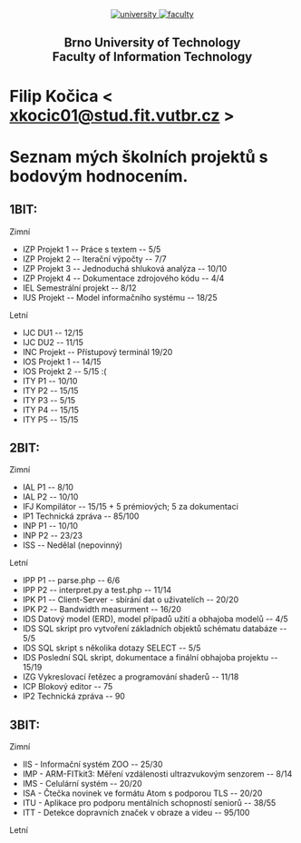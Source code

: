 <div align="center">
	<a href="https://www.vutbr.cz/en/">
		<img src="https://img.shields.io/badge/university-Brno%20University%20of%20Technology-e4002b.svg" alt="university">
	</a>
	<a href="http://www.fit.vutbr.cz/.en">
		<img src="https://img.shields.io/badge/faculty-Faculty%20of%20Information%20Technology-00a9e0.svg" alt="faculty">
	</a>
</div>

<h2 align="center">
	Brno University of Technology<br>Faculty of Information Technology
</h2>

# Filip Kočica < xkocic01@stud.fit.vutbr.cz >


Seznam mých školních projektů s bodovým hodnocením.
=====================================================================

1BIT:
-----

Zimní

 + IZP Projekt 1 -- Práce s textem -- 5/5
 + IZP Projekt 2 -- Iterační výpočty -- 7/7
 + IZP Projekt 3 -- Jednoduchá shluková analýza -- 10/10
 + IZP Projekt 4 -- Dokumentace zdrojového kódu -- 4/4
 + IEL Semestrální projekt -- 8/12
 + IUS Projekt -- Model informačního systému -- 18/25

Letní

 + IJC DU1 -- 12/15
 + IJC DU2 -- 11/15
 + INC Projekt -- Přístupový terminál 19/20
 + IOS Projekt 1 -- 14/15
 + IOS Projekt 2 -- 5/15 :(
 + ITY P1 -- 10/10
 + ITY P2 -- 15/15
 + ITY P3 -- 5/15
 + ITY P4 -- 15/15
 + ITY P5 -- 15/15
 
2BIT:
-----

Zimní

 + IAL P1 -- 8/10
 + IAL P2 -- 10/10
 + IFJ Kompilátor -- 15/15 + 5 prémiových; 5 za dokumentaci
 + IP1 Technická zpráva -- 85/100
 + INP P1 -- 10/10
 + INP P2 -- 23/23
 + ISS -- Nedělal (nepovinný)

Letní

 + IPP P1 -- parse.php -- 6/6
 + IPP P2 -- interpret.py a test.php -- 11/14
 + IPK P1 -- Client-Server - sbírání dat o uživatelích -- 20/20
 + IPK P2 -- Bandwidth measurment -- 16/20
 + IDS Datový model (ERD), model případů užití a obhajoba modelů -- 4/5
 + IDS SQL skript pro vytvoření základních objektů schématu databáze -- 5/5
 + IDS SQL skript s několika dotazy SELECT -- 5/5
 + IDS Poslední SQL skript, dokumentace a finální obhajoba projektu -- 15/19
 + IZG Vykreslovací řetězec a programování shaderů -- 11/18
 + ICP Blokový editor -- 75
 + IP2 Technická zpráva -- 90

3BIT:
-----

Zimní
 + IIS - Informační systém ZOO -- 25/30
 + IMP - ARM-FITkit3: Měření vzdálenosti ultrazvukovým senzorem -- 8/14
 + IMS - Celulární systém -- 20/20
 + ISA - Čtečka novinek ve formátu Atom s podporou TLS -- 20/20
 + ITU - Aplikace pro podporu mentálních schopností seniorů -- 38/55
 + ITT - Detekce dopravních značek v obraze a videu -- 95/100
 
Letní
